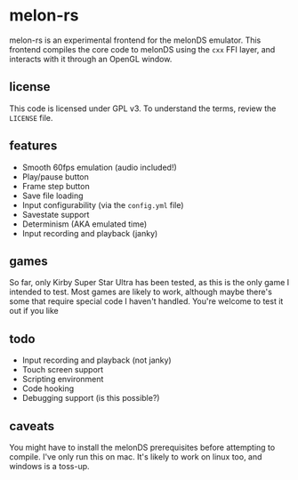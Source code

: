 # melon-rs

melon-rs is an experimental frontend for the melonDS emulator. This frontend compiles the core code to melonDS using the `cxx` FFI layer, and interacts with it through an OpenGL window.

## license

This code is licensed under GPL v3. To understand the terms, review the `LICENSE` file.

## features

- Smooth 60fps emulation (audio included!)
- Play/pause button
- Frame step button
- Save file loading
- Input configurability (via the `config.yml` file)
- Savestate support
- Determinism (AKA emulated time)
- Input recording and playback (janky)

## games

So far, only Kirby Super Star Ultra has been tested, as this is the only game I intended to test. Most games are likely to work, although maybe there's some that require special code I haven't handled. You're welcome to test it out if you like

## todo

- Input recording and playback (not janky)
- Touch screen support
- Scripting environment
- Code hooking
- Debugging support (is this possible?)

## caveats

You might have to install the melonDS prerequisites before attempting to compile. I've only run this on mac. It's likely to work on linux too, and windows is a toss-up.
